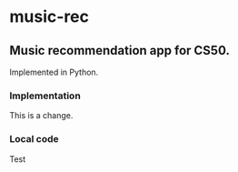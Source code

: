 # music-rec

## Music recommendation app for CS50.

Implemented in Python.

### Implementation

This is a change.

### Local code

Test